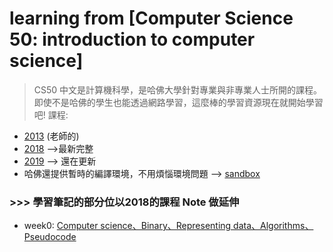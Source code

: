 # learning from [Computer Science 50: introduction to computer science]
> CS50 中文是計算機科學，是哈佛大學針對專業與非專業人士所開的課程。即使不是哈佛的學生也能透過網路學習，這麼棒的學習資源現在就開始學習吧!
課程:
- [2013](http://cs50.tv/2013/fall/) (老師的)
- [2018](https://cs50.harvard.edu/college/2018/fall/weeks/) -->最新完整
- [2019](https://cs50.harvard.edu/college/) --> 還在更新
- 哈佛還提供暫時的編譯環境，不用煩惱環境問題 --> [sandbox](https://sandbox.cs50.io/)

### >>> 學習筆記的部分位以2018的課程 Note 做延伸

- week0: [Computer science、Binary、Representing data、Algorithms、Pseudocode](https://github.com/aaron1aaron2/my-learning-note/blob/master/CS50/Week%200.md)
